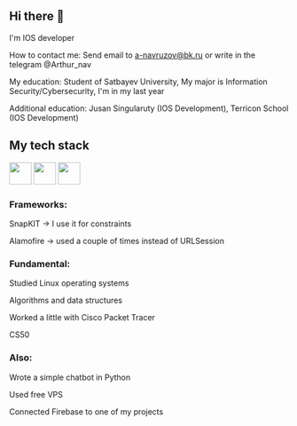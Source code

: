 ## Hi there 👋

I'm IOS developer 

How to contact me: Send email to a-navruzov@bk.ru or write in the telegram @Arthur_nav

My education: Student of Satbayev University, My major is Information Security/Сybersecurity, I'm in my last year

Additional education: Jusan Singularuty (IOS Development), Terricon School (IOS Development)

## My tech stack

<p align="left">
  <img src="https://img.shields.io/badge/-Swift-FA7343?style=flat&logo=swift&logoColor=white&logoWidth=15&logoHeight=40&logoStyle=flat" height="40">
  <img src="https://img.shields.io/badge/-UIKit-FF2D55?style=flat&logo=uikit&logoColor=white&logoHeight=40" height="40">
  <img src="https://img.shields.io/badge/-PL/SQL-F80000?style=flat&logo=oracle&logoColor=white&logoHeight=40" height="40">
</p>

<p align="left">
  
### Frameworks:

SnapKIT -> I use it for constraints

Alamofire -> used a couple of times instead of URLSession

### Fundamental: 

Studied Linux operating systems

Algorithms and data structures

Worked a little with Cisco Packet Tracer

CS50 


### Also: 

Wrote a simple chatbot in Python

Used free VPS

Connected Firebase to one of my projects
</p>






<!--
**ArthJoin/ArthJoin** is a ✨ _special_ ✨ repository because its `README.md` (this file) appears on your GitHub profile.

Here are some ideas to get you started:

- 🔭 I’m currently working on ...
- 🌱 I’m currently learning ...
- 👯 I’m looking to collaborate on ...
- 🤔 I’m looking for help with ...
- 💬 Ask me about ...
- 📫 How to reach me: ...
- 😄 Pronouns: ...
- ⚡ Fun fact: ...
-->

